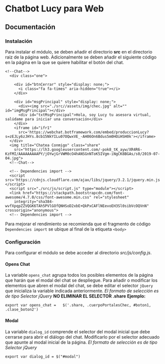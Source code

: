 # Chatbot Lucy para Web
## Documentación

### Instalación
Para instalar el módulo, se deben añadir el directorio **src** en el directorio raiz de la página web.
Adicionalmente se deben añadir el siguiente código en la página en la que se quiere habilitar el botón del chat.
```
<!--Chat-->
  <div class="one">

    <div id="btnCerrar" style="display: none;">
      <i class="fa fa-times" aria-hidden="true"></i>
    </div>

    <div id="msgPrincipal" style="display: none;">
      <div><img src="./src//assets/img/chec.jpg" alt="" id="imgMsgPrincipal"></div>
      <div id="txtMsgPrincipal">Hola, soy Lucy tu asesora virtual, salúdame para iniciar una conversación</div>
    </div>
    <iframe id="ifr1"
      src='https://webchat.botframework.com/embed/produccionLucy?s=zEJLy6zJHYs.8cb15NkYILu07OQwxVE_-AH06On6Bdus5m0HOiHSH0k'></iframe>
  </div>
  <img title="Chatea Conmigo" class="share"
    src="https://lh3.googleusercontent.com/-pok8_tK_ayw/XR4R6-KzFMI/AAAAAAAAAPY/jOYwjGrVWM0cO4hANSGnNToK5IVgm-iNgCK8BGAs/s0/2019-07-04.jpg">
  <!--Chat-->

  <!-- Dependencies import -->
  <script src='https://cdnjs.cloudflare.com/ajax/libs/jquery/3.2.1/jquery.min.js'> </script>
  <script src="./src/js/script.js" type="module"></script>
  <link href="https://stackpath.bootstrapcdn.com/font-awesome/4.7.0/css/font-awesome.min.css" rel="stylesheet"
    integrity="sha384-wvfXpqpZZVQGK6TAh5PVlGOfQNHSoD2xbE+QkPxCAFlNEevoEH3Sl0sibVcOQVnN" crossorigin="anonymous">
  <!-- Dependencies import -->
```
Para mejorar el rendimiento se recomienda que el fragmento de código `Dependencies import` se ubique al final de la etiqueta `<body>`

### Configuración 
Para configurar el módulo se debe acceder al directorio *src/js/config.js*.

#### Opens Chat
La variable `opens_chat` agrupa todos los posibles elementos de la página que harán que el modal del chat se despliegue. Para añadir o modificar los elementos que abren el modal del chat, se debe editar el selector `jQuery` que inicializa la variable indicada anteriormente.
_El formato de selección es de tipo Selector jQuery_
**NO ELIMINAR EL SELECTOR .share**
**Ejemplo:**
```
export var opens_chat =   $('.share, .cuerpoPortalesChec, #boton1, .clase_boton2')
```

#### Modal
La variable `dialog_id` comprende el selector del modal inicial que debe cerrarse para abrir el diálogo del chat. Modificarlo por el selector adecuado que apunte al modal inicial de la página.
_El formato de selección es de tipo Selector jQuery_
```
export var dialog_id = $("#modal")
```
